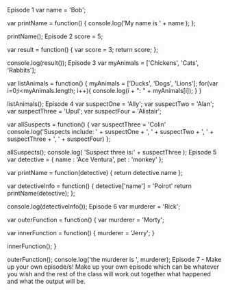 Episode 1
var name = 'Bob';

var printName = function() {
  console.log('My name is ' + name );
};

printName();
Episode 2
score = 5;

var result = function() {
  var score = 3;
  return score;
};

console.log(result());
Episode 3
var myAnimals = ['Chickens', 'Cats', 'Rabbits'];

var listAnimals = function() {
  myAnimals = ['Ducks', 'Dogs', 'Lions'];
  for(var i=0;i<myAnimals.length; i++){
    console.log(i + ": " + myAnimals[i]);
  }
}

listAnimals();
Episode 4
var suspectOne = 'Ally';
var suspectTwo = 'Alan';
var suspectThree = 'Upul';
var suspectFour = 'Alistair';

var allSuspects = function() {
  var suspectThree = 'Colin'
  console.log('Suspects include: ' + suspectOne + ', ' + suspectTwo + ', ' + suspectThree + ', ' + suspectFour)
};

allSuspects();
console.log( 'Suspect three is:' + suspectThree );
Episode 5
var detective = {
  name : 'Ace Ventura',
  pet : 'monkey'
};

var printName = function(detective) {
  return detective.name
};

var detectiveInfo = function() {
  detective['name'] = 'Poirot'
  return printName(detective);
};

console.log(detectiveInfo());
Episode 6
var murderer = 'Rick';

var outerFunction = function() {
  var murderer = 'Morty';

  var innerFunction = function() {
    murderer = 'Jerry';
  }

  innerFunction();
}

outerFunction();
console.log('the murderer is ', murderer);
Episode 7 - Make up your own episode/s!
Make up your own episode which can be whatever you wish and the rest of the class will work out together what happened and what the output will be.
